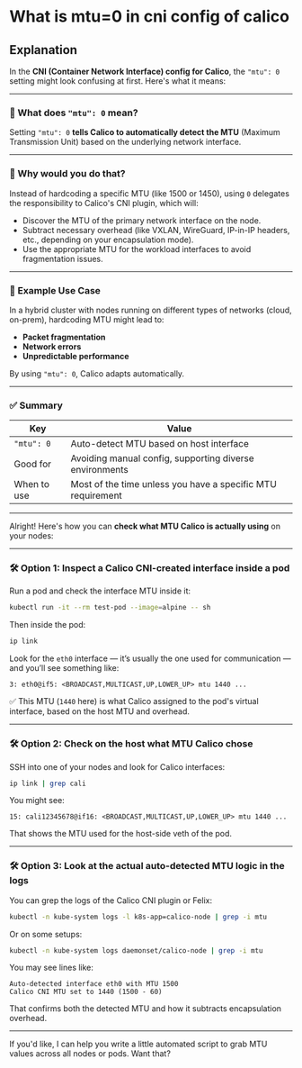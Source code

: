# What is mtu=0 in cni config of calico 

## Explanation 

In the **CNI (Container Network Interface) config for Calico**, the `"mtu": 0` setting might look confusing at first. Here's what it means:

---

### 🚀 What does `"mtu": 0` mean?

Setting `"mtu": 0` **tells Calico to automatically detect the MTU** (Maximum Transmission Unit) based on the underlying network interface.

---

### 🧠 Why would you do that?

Instead of hardcoding a specific MTU (like 1500 or 1450), using `0` delegates the responsibility to Calico's CNI plugin, which will:

- Discover the MTU of the primary network interface on the node.
- Subtract necessary overhead (like VXLAN, WireGuard, IP-in-IP headers, etc., depending on your encapsulation mode).
- Use the appropriate MTU for the workload interfaces to avoid fragmentation issues.

---

### 📌 Example Use Case

In a hybrid cluster with nodes running on different types of networks (cloud, on-prem), hardcoding MTU might lead to:

- **Packet fragmentation**
- **Network errors**
- **Unpredictable performance**

By using `"mtu": 0`, Calico adapts automatically.

---

### ✅ Summary

| Key | Value |
|-----|-------|
| `"mtu": 0` | Auto-detect MTU based on host interface |
| Good for | Avoiding manual config, supporting diverse environments |
| When to use | Most of the time unless you have a specific MTU requirement |

---

Alright! Here's how you can **check what MTU Calico is actually using** on your nodes:

---

### 🛠️ Option 1: Inspect a Calico CNI-created interface inside a pod

Run a pod and check the interface MTU inside it:

```bash
kubectl run -it --rm test-pod --image=alpine -- sh
```

Then inside the pod:

```sh
ip link
```

Look for the `eth0` interface — it’s usually the one used for communication — and you’ll see something like:

```
3: eth0@if5: <BROADCAST,MULTICAST,UP,LOWER_UP> mtu 1440 ...
```

✅ This MTU (`1440` here) is what Calico assigned to the pod's virtual interface, based on the host MTU and overhead.

---

### 🛠️ Option 2: Check on the host what MTU Calico chose

SSH into one of your nodes and look for Calico interfaces:

```bash
ip link | grep cali
```

You might see:

```
15: cali12345678@if16: <BROADCAST,MULTICAST,UP,LOWER_UP> mtu 1440 ...
```

That shows the MTU used for the host-side veth of the pod.

---

### 🛠️ Option 3: Look at the actual auto-detected MTU logic in the logs

You can grep the logs of the Calico CNI plugin or Felix:

```bash
kubectl -n kube-system logs -l k8s-app=calico-node | grep -i mtu
```

Or on some setups:

```bash
kubectl -n kube-system logs daemonset/calico-node | grep -i mtu
```

You may see lines like:

```
Auto-detected interface eth0 with MTU 1500
Calico CNI MTU set to 1440 (1500 - 60)
```

That confirms both the detected MTU and how it subtracts encapsulation overhead.

---

If you'd like, I can help you write a little automated script to grab MTU values across all nodes or pods. Want that?
